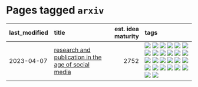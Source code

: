 # Pages tagged `arxiv`

|last_modified|title|est. idea maturity|tags
|:---|:---|---:|:---|
|2023-04-07|[research and publication in the age of social media](../research-and-social.md)|2752|[![](https://img.shields.io/badge/tag-arxiv-957448)](../tags/arxiv.md) [![](https://img.shields.io/badge/tag-citation-936135)](../tags/citation.md) [![](https://img.shields.io/badge/tag-corrections-deeba9)](../tags/corrections.md) [![](https://img.shields.io/badge/tag-credit-c456a9)](../tags/credit.md) [![](https://img.shields.io/badge/tag-curation-d7de4b)](../tags/curation.md) [![](https://img.shields.io/badge/tag-discoverability-e54ba1)](../tags/discoverability.md) [![](https://img.shields.io/badge/tag-discussion-426a5f)](../tags/discussion.md) [![](https://img.shields.io/badge/tag-feed-e3b2c7)](../tags/feed.md) [![](https://img.shields.io/badge/tag-git-dafbc7)](../tags/git.md) [![](https://img.shields.io/badge/tag-git-dafbc7)](../tags/git.md) [![](https://img.shields.io/badge/tag-historyofscience-7064e0)](../tags/historyofscience.md) [![](https://img.shields.io/badge/tag-mastodon-6819c6)](../tags/mastodon.md) [![](https://img.shields.io/badge/tag-openreview-11772b)](../tags/openreview.md) [![](https://img.shields.io/badge/tag-paperswithcode-5fba1d)](../tags/paperswithcode.md) [![](https://img.shields.io/badge/tag-platform-587798)](../tags/platform.md) [![](https://img.shields.io/badge/tag-publication-76bb24)](../tags/publication.md) [![](https://img.shields.io/badge/tag-reproducibility-2c91b4)](../tags/reproducibility.md) [![](https://img.shields.io/badge/tag-research-d2ea1b)](../tags/research.md) [![](https://img.shields.io/badge/tag-retractions-dce8fa)](../tags/retractions.md) [![](https://img.shields.io/badge/tag-search-82f36e)](../tags/search.md) [![](https://img.shields.io/badge/tag-socialmedia-ac8815)](../tags/socialmedia.md) [![](https://img.shields.io/badge/tag-stackoverflow-161a53)](../tags/stackoverflow.md) [![](https://img.shields.io/badge/tag-subscription-b3194)](../tags/subscription.md) [![](https://img.shields.io/badge/tag-transparency-0e5ec)](../tags/transparency.md) [![](https://img.shields.io/badge/tag-twitter-34720)](../tags/twitter.md) [![](https://img.shields.io/badge/tag-validation-db71cb)](../tags/validation.md)|